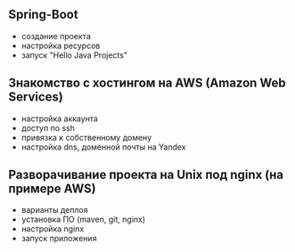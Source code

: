 ## Spring-Boot
   - создание проекта
   - настройка ресурсов
   - запуск "Hello Java Projects"

## Знакомство с хостингом на AWS (Amazon Web Services)
   - настройка аккаунта
   - доступ по ssh
   - привязка к собственному домену
   - настройка dns, доменной почты на Yandex

## Разворачивание проекта на Unix под nginx (на примере AWS)
   - варианты деплоя
   - установка ПО (maven, git, nginx)
   - настройка nginx
   - запуск приложения